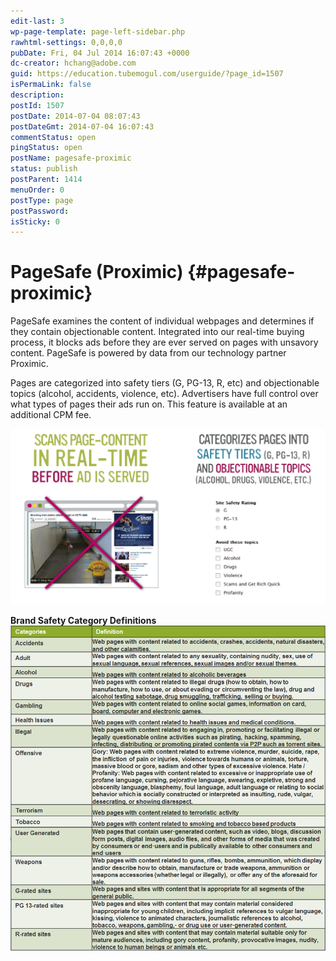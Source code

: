 ```yaml
---
edit-last: 3
wp-page-template: page-left-sidebar.php
rawhtml-settings: 0,0,0,0
pubDate: Fri, 04 Jul 2014 16:07:43 +0000
dc-creator: hchang@adobe.com
guid: https://education.tubemogul.com/userguide/?page_id=1507
isPermaLink: false
description: 
postId: 1507
postDate: 2014-07-04 08:07:43
postDateGmt: 2014-07-04 16:07:43
commentStatus: open
pingStatus: open
postName: pagesafe-proximic
status: publish
postParent: 1414
menuOrder: 0
postType: page
postPassword: 
isSticky: 0
---
```


# PageSafe (Proximic) {#pagesafe-proximic}

PageSafe examines the content of individual webpages and determines if they contain objectionable content. Integrated into our real-time buying process, it blocks ads before they are ever served on pages with unsavory content. PageSafe is powered by data from our technology partner Proximic.

Pages are categorized into safety tiers (G, PG-13, R, etc) and objectionable topics (alcohol, accidents, violence, etc). Advertisers have full control over what types of pages their ads run on. This feature is available at an additional CPM fee.

![pagesafe](assets/pagesafe.png)

 

**Brand Safety Category Definitions**
[ ![proximic definitions](assets/proximic-definitions.png)](assets/proximic-definitions.png) 